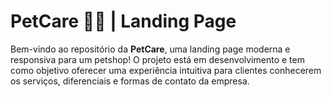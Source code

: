 # PetCare 🐶🐱 | Landing Page  

Bem-vindo ao repositório da **PetCare**, uma landing page moderna e responsiva para um petshop! O projeto está em desenvolvimento e tem como objetivo oferecer uma experiência intuitiva para clientes conhecerem os serviços, diferenciais e formas de contato da empresa.  
